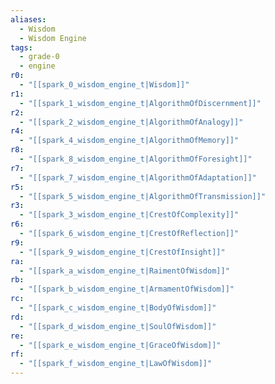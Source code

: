 ```yaml
---
aliases:
  - Wisdom
  - Wisdom Engine
tags:
  - grade-0
  - engine
r0:
  - "[[spark_0_wisdom_engine_t|Wisdom]]"
r1:
  - "[[spark_1_wisdom_engine_t|AlgorithmOfDiscernment]]"
r2:
  - "[[spark_2_wisdom_engine_t|AlgorithmOfAnalogy]]"
r4:
  - "[[spark_4_wisdom_engine_t|AlgorithmOfMemory]]"
r8:
  - "[[spark_8_wisdom_engine_t|AlgorithmOfForesight]]"
r7:
  - "[[spark_7_wisdom_engine_t|AlgorithmOfAdaptation]]"
r5:
  - "[[spark_5_wisdom_engine_t|AlgorithmOfTransmission]]"
r3:
  - "[[spark_3_wisdom_engine_t|CrestOfComplexity]]"
r6:
  - "[[spark_6_wisdom_engine_t|CrestOfReflection]]"
r9:
  - "[[spark_9_wisdom_engine_t|CrestOfInsight]]"
ra:
  - "[[spark_a_wisdom_engine_t|RaimentOfWisdom]]"
rb:
  - "[[spark_b_wisdom_engine_t|ArmamentOfWisdom]]"
rc:
  - "[[spark_c_wisdom_engine_t|BodyOfWisdom]]"
rd:
  - "[[spark_d_wisdom_engine_t|SoulOfWisdom]]"
re:
  - "[[spark_e_wisdom_engine_t|GraceOfWisdom]]"
rf:
  - "[[spark_f_wisdom_engine_t|LawOfWisdom]]"
---
```


